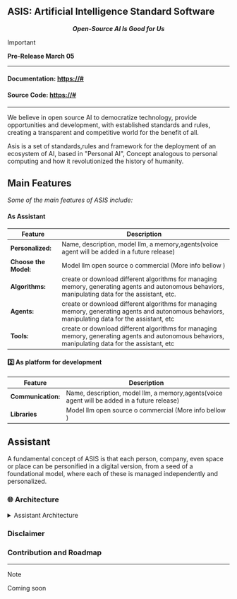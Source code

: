 ## <span>ASIS: Artificial Intelligence Standard Software </span>

<p align="center">
    <strong><em>Open-Source AI Is Good for Us</em></strong>
</p>

> [!IMPORTANT]
> **Pre-Release March 05**

---

#### **Documentation**: <a href="https://asis/#" target="_blank">https://#</a>

#### **Source Code**: <a href="https://#" target="_blank">https://#</a>

---

We believe in open source AI to democratize technology, provide opportunities and development,
with established standards and rules, creating a transparent and competitive world for the benefit of all.

Asis is a set of standards,rules and framework for the deployment of an ecosystem of AI, based in "Personal AI", Concept analogous to personal computing and how it revolutionized the history of humanity.

## Main Features

<p>
    <em>Some of the main features of ASIS include:</em>
</p>

#### As Assistant

| Feature               | Description                                                                                                                                        |
| --------------------- | -------------------------------------------------------------------------------------------------------------------------------------------------- |
| **Personalized:**     | Name, description, model llm, a memory,agents(voice agent will be added in a future release)                                                       |
| **Choose the Model:** | Model llm open source o commercial (More info bellow )                                                                                             |
| **Algorithms:**       | create or download different algorithms for managing memory, generating agents and autonomous behaviors, manipulating data for the assistant, etc. |
| **Agents:**           | create or download different algorithms for managing memory, generating agents and autonomous behaviors, manipulating data for the assistant, etc  |
| **Tools:**            | create or download different algorithms for managing memory, generating agents and autonomous behaviors, manipulating data for the assistant, etc  |

#### :two: As platform for development

| Feature            | Description                                                                                  |
| ------------------ | -------------------------------------------------------------------------------------------- |
| **Communication:** | Name, description, model llm, a memory,agents(voice agent will be added in a future release) |
| **Libraries**      | Model llm open source o commercial (More info bellow )                                       |

## Assistant

A fundamental concept of ASIS is that each person, company, even space or place can be personified in a digital version, from a seed of a foundational model, where each of these is managed independently and personalized.

### 🌐 Architecture

</a>
<details>
<summary>Assistant Architecture</summary>

![Assistant Architecture](/source/Frame1.png)

#### 🔨 System tools

These are tools by default:

- **Open stream:** Agent specialized for navigating the web, opening and working autonomously in programs.

- **Voice:** Personalize your assistant's voice, convert voices, and more.

- **Multimedia generator:** Agent specific for generating images and video, and modifying them.

- **Asis Chat:** Agent specific for chatting between assistants, exchanging information about patterns, schedules, and more, through a friend request.

> More tools will be added in the future

#### 💡 Memory

The memory of assistants will be managed by different algorithms for long-term and short-term storage of basic information.

> Images, videos, and more complicated algorithms will be added in the future.

#### :brain: Super Agent

The super agent is the main agent. It receives all the information from its environment, handles decisions, and communicates with the main model to solve complex problems in an autonomous and self-improving way.

#### 📖 Agents

An intelligent agent is an entity capable of perceiving its environment, processing such perceptions, and responding or acting in said environment in a rational manner to achieve objectives.

> We are interested in applying code from <a href=https://github.com/Significant-Gravitas/AutoGPT target="_blank">AutoGPT</a>, which is an open-source project for creating agents.

</details>

### Disclaimer

### Contribution and Roadmap

---

> [!Note]
> Coming soon
